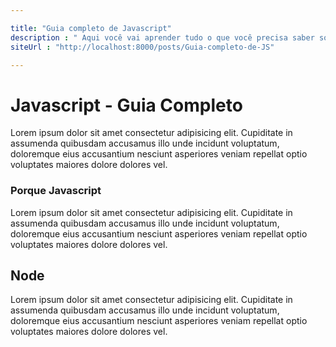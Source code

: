 ```yaml
---

title: "Guia completo de Javascript"
description : " Aqui você vai aprender tudo o que você precisa saber sobre Javascript, desde os conceito iniciais até o intermediário "
siteUrl : "http://localhost:8000/posts/Guia-completo-de-JS"

---
```


# Javascript - Guia Completo

Lorem ipsum dolor sit amet consectetur adipisicing elit. Cupiditate in assumenda quibusdam accusamus illo unde incidunt voluptatum, doloremque eius accusantium nesciunt asperiores veniam repellat optio voluptates maiores dolore dolores vel.

### Porque Javascript

Lorem ipsum dolor sit amet consectetur adipisicing elit. Cupiditate in assumenda quibusdam accusamus illo unde incidunt voluptatum, doloremque eius accusantium nesciunt asperiores veniam repellat optio voluptates maiores dolore dolores vel.

## Node

Lorem ipsum dolor sit amet consectetur adipisicing elit. Cupiditate in assumenda quibusdam accusamus illo unde incidunt voluptatum, doloremque eius accusantium nesciunt asperiores veniam repellat optio voluptates maiores dolore dolores vel.